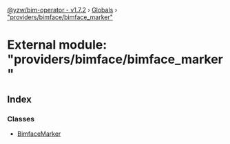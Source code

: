 [@yzw/bim-operator - v1.7.2](../README.md) › [Globals](../globals.md) › ["providers/bimface/bimface_marker"](_providers_bimface_bimface_marker_.md)

# External module: "providers/bimface/bimface_marker"

## Index

### Classes

* [BimfaceMarker](../classes/_providers_bimface_bimface_marker_.bimfacemarker.md)
